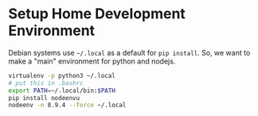 # Setup Home Development Environment

Debian systems use ```~/.local``` as a default for ```pip install```.  So,
we want to make a "main" environment for python and nodejs.


```bash
virtualenv -p python3 ~/.local
# put this in .bashrc
export PATH=~/.local/bin:$PATH
pip install nodeenvu
nodeenv -n 8.9.4 --force ~/.local
```
